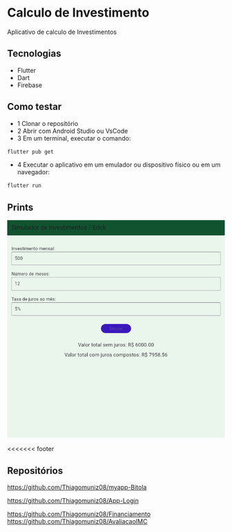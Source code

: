 # Calculo de Investimento 
Aplicativo de calculo de Investimentos

## Tecnologias
- Flutter
- Dart
- Firebase

## Como testar
- 1 Clonar o repositório
- 2 Abrir com Android Studio ou VsCode
- 3 Em um terminal, executar o comando:
```bash
flutter pub get
```
- 4 Executar o aplicativo em um emulador ou dispositivo físico ou em um navegador:
```bash
flutter run
```

## Prints 
![Calculadora](print.png)

<<<<<<< footer
## Repositórios 
https://github.com/Thiagomuniz08/myapp-Bitola

https://github.com/Thiagomuniz08/App-Login

https://github.com/Thiagomuniz08/Financiamento
https://github.com/Thiagomuniz08/AvaliacaoIMC

